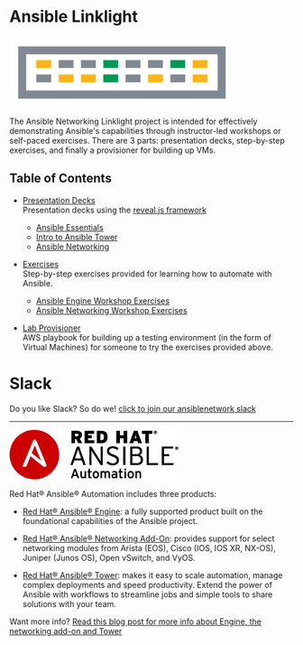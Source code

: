# Ansible Linklight

![linklight](images/linklight.png)

The Ansible Networking Linklight project is intended for effectively demonstrating Ansible's capabilities through instructor-led workshops or self-paced exercises.  There are 3 parts: presentation decks, step-by-step exercises, and finally a provisioner for building up VMs.

## Table of Contents

* [Presentation Decks](decks)  
  Presentation decks using the [reveal.js framework](http://lab.hakim.se/reveal-js/)

   - [Ansible Essentials](decks/ansible-essentials.html)
   - [Intro to Ansible Tower](decks/intro-to-ansible-tower.html)
   - [Ansible Networking](decks/ansible-networking.html)

* [Exercises](exercises)  
  Step-by-step exercises provided for learning how to automate with Ansible.

   - [Ansible Engine Workshop Exercises](exercises/ansible_engine/README.md)
   - [Ansible Networking Workshop Exercises](exercises/networking/README.md)

* [Lab Provisioner](provisioner)  
  AWS playbook for building up a testing environment (in the form of Virtual Machines) for someone to try the exercises provided above.

# Slack
Do you like Slack?  So do we! [click to join our ansiblenetwork slack](https://join.slack.com/t/ansiblenetwork/shared_invite/enQtMzEyMTcxMTE5NjM3LWIyMmQ4YzNhYTA4MjA2OTRhZDQzMTZkNWZlN2E3NzhhMWQ5ZTdmNmViNjk2M2JkYzJjODhjMjVjMGUxZjc2MWE)

---
![Red Hat Ansible Automation](images/rh-ansible-automation.png)

Red Hat® Ansible® Automation includes three products:

- [Red Hat® Ansible® Engine](https://www.ansible.com/ansible-engine): a fully supported product built on the foundational capabilities of the Ansible project.

- [Red Hat® Ansible® Networking Add-On](https://www.ansible.com/ansible-engine): provides support for select networking modules from Arista (EOS), Cisco (IOS, IOS XR, NX-OS), Juniper (Junos OS), Open vSwitch, and VyOS.

- [Red Hat® Ansible® Tower](https://www.ansible.com/tower): makes it easy to scale automation, manage complex deployments and speed productivity. Extend the power of Ansible with workflows to streamline jobs and simple tools to share solutions with your team.

Want more info?
[Read this blog post for more info about Engine, the networking add-on and Tower](https://www.ansible.com/blog/red-hat-ansible-automation-engine-vs-tower)
